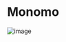 # Monomo

![image](https://github.com/Nigilen/monomo/assets/38656496/8420f8ed-ca38-4b26-9988-7c74ee02a4e0)
